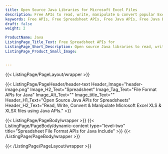 ```yaml
---
title: Open Source Java Libraries for Microsoft Excel Files
description: Free APIs to read, write, manipulate & convert popular Excel files (XLS, XLSX) using Java
keywords: Free APIs, Free Spreadsheet APIs, Free Java APIs, Free Java Excel APIs, Open Source Java API for Excel, Open Source Spreadsheet APIs, Free, Create XLSX Free, Convert XLSX to HTML, Open Source XLSX APIs, Create XLSX using Java, Add Image in Excel, Add text in cell
draft: false
weight: 2

ProductName: Java
ListingPage_Title_Text: Free Spreadsheet APIs for
ListingPage_Short_Description: Open source Java libraries to read, write, convert & modify Excel & OpenOffice spreadsheet files.
ListingPage_Product_Small_Image: 


---
```


{{< ListingPage/PageLayout/wrapper >}}

{{< ListingPage/PageHeader/header-text
Header_Image="header-image.png"
Image_H2_Text="Spreadsheet"
Image_Tag_Text="File Format APIs for Java"
Image_Alt_Text=""
Image_title_Text=""
Header_H1_Text="Open Source Java APIs for Spreadsheets"
Header_H2_Text="Read, Write, Convert & Manipulate Microsoft Excel XLS & XLSX files using Java APIs." >}}

{{< ListingPage/PageBody/wrapper >}}
{{< ListingPage/PageBody/dynamic-content type="level-two" title="Spreadsheet File Format APIs for Java Include" >}}
{{< /ListingPage/PageBody/wrapper >}}

{{< /ListingPage/PageLayout/wrapper >}}
